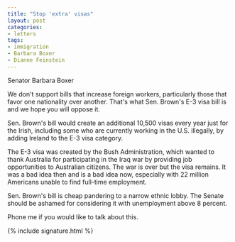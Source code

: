 ```yaml
---
title: "Stop 'extra' visas"
layout: post
categories:
- letters
tags:
- immigration
- Barbara Boxer
- Dianne Feinstein
---
```


Senator Barbara Boxer

We don't support bills that increase foreign workers, particularly those that favor one nationality over another. That's what Sen. Brown's E-3 visa bill is and we hope you will oppose it.

Sen. Brown's bill would create an additional 10,500 visas every year just for the Irish, including some who are currently working in the U.S. illegally, by adding Ireland to the E-3 visa category.

The E-3 visa was created by the Bush Administration, which wanted to thank Australia for participating in the Iraq war by providing job opportunities to Australian citizens. The war is over but the visa remains. It was a bad idea then and is a bad idea now, especially with 22 million Americans unable to find full-time employment.

Sen. Brown's bill is cheap pandering to a narrow ethnic lobby. The Senate should be ashamed for considering it with unemployment above 8 percent.

Phone me if you would like to talk about this.

{% include signature.html %}
